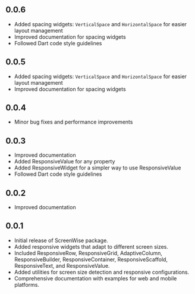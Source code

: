 ## 0.0.6

* Added spacing widgets: `VerticalSpace` and `HorizontalSpace` for easier layout management
* Improved documentation for spacing widgets
* Followed Dart code style guidelines

## 0.0.5

* Added spacing widgets: `VerticalSpace` and `HorizontalSpace` for easier layout management
* Improved documentation for spacing widgets

## 0.0.4

* Minor bug fixes and performance improvements

## 0.0.3

* Improved documentation
* Added ResponsiveValue for any property
* Added ResponsiveWidget for a simpler way to use ResponsiveValue
* Followed Dart code style guidelines

## 0.0.2

* Improved documentation

## 0.0.1

* Initial release of ScreenWise package.
* Added responsive widgets that adapt to different screen sizes.
* Included ResponsiveRow, ResponsiveGrid, AdaptiveColumn, ResponsiveBuilder, ResponsiveContainer, ResponsiveScaffold, ResponsiveText, and ResponsiveValue.
* Added utilities for screen size detection and responsive configurations.
* Comprehensive documentation with examples for web and mobile platforms.
